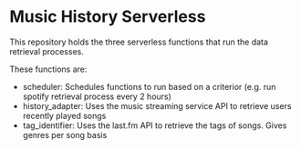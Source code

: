 
# Music History Serverless

This repository holds the three serverless functions that run the data retrieval processes.

These functions are:
- scheduler: Schedules functions to run based on a criterior (e.g. run spotify retrieval process every 2 hours)
- history_adapter: Uses the music streaming service API to retrieve users recently played songs
- tag_identifier: Uses the last.fm API to retrieve the tags of songs. Gives genres per song basis